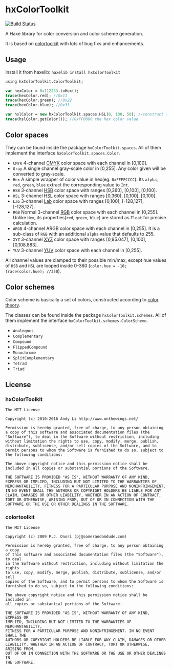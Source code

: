 # hxColorToolkit

[![Build Status](https://travis-ci.org/andyli/hxColorToolkit.svg?branch=master)](https://travis-ci.org/andyli/hxColorToolkit)

A Haxe library for color conversion and color scheme generation. 

It is based on [colortoolkit](http://code.google.com/p/colortoolkit/) with lots of bug fixs and enhancements.

## Usage

Install it from haxelib: `haxelib install hxColorToolkit`

```haxe
using hxColorToolkit.ColorToolkit;

var hexColor = 0x112233.toHex();
trace(hexColor.red); //0x11
trace(hexColor.green); //0x22
trace(hexColor.blue); //0x33

var hslColor = new hxColorToolkit.spaces.HSL(0, 100, 50); //construct a color in HSL space
trace(hslColor.getColor()); //0xFF0000 the hex color value
```

## Color spaces

They can be found inside the package `hxColorToolkit.spaces`. All of them implement the interface `hxColorToolkit.spaces.Color`.

* `CMYK` 4-channel [CMYK](http://en.wikipedia.org/wiki/CMYK_color_model) color space with each channel in [0,100].
* `Gray` A single channel gray-scale color in [0,255]. Any color given will be converted to gray-scale.
* `Hex` A simple wrapper of color value in hex(eg. `0xFFFFCCCC`). Its `alpha`, `red`, `green`, `blue` extract the corresponding value to `Int`.
* `HSB` 3-channel [HSB](http://en.wikipedia.org/wiki/HSL_and_HSV) color space with ranges [0,360), [0,100], [0,100].
* `HSL` 3-channel [HSL](http://en.wikipedia.org/wiki/HSL_and_HSV) color space with ranges [0,360), [0,100], [0,100].
* `Lab` 3-channel [Lab](http://en.wikipedia.org/wiki/Lab_color_space) color space with ranges [0,100], [-128,127], [-128,127].
* `RGB` Normal 3-channel [RGB](http://en.wikipedia.org/wiki/RGB_color_space) color space with each channel in [0,255]. Unlike `Hex`, its properties(`red`, `green`, `blue`) are stored as `Float` for precise calculation.
* `ARGB` 4-channel ARGB color space with each channel in [0,255]. It is a sub-class of `RGB` with an additional `alpha` value that defaults to 255.
* `XYZ` 3-channel [XYZ](http://en.wikipedia.org/wiki/CIE_1931_color_space) color space with ranges [0,95.047], [0,100], [0,108.883].
* `YUV` 3-channel [YUV](http://en.wikipedia.org/wiki/YUV) color space with each channel in [0,255].

All channel values are clamped to their possible min/max, except hue values of `HSB` and `HSL` are looped inside 0-360 (`color.hue = -10; trace(color.hue); //350`).

## Color schemes

Color scheme is basically a set of colors, constructed according to [color theory](http://en.wikipedia.org/wiki/Color_theory).

The classes can be found inside the package `hxColorToolkit.schemes`. All of them implement the interface `hxColorToolkit.schemes.ColorScheme`.

* `Analogous`
* `Complementary`
* `Compound`
* `FlippedCompound`
* `Monochrome`
* `SplitComplementary`
* `Tetrad`
* `Triad`

## License

### hxColorToolkit

```
The MIT License

Copyright (c) 2010-2016 Andy Li http://www.onthewings.net/

Permission is hereby granted, free of charge, to any person obtaining a copy of this software and associated documentation files (the "Software"), to deal in the Software without restriction, including without limitation the rights to use, copy, modify, merge, publish, distribute, sublicense, and/or sell copies of the Software, and to permit persons to whom the Software is furnished to do so, subject to the following conditions:

The above copyright notice and this permission notice shall be included in all copies or substantial portions of the Software.

THE SOFTWARE IS PROVIDED "AS IS", WITHOUT WARRANTY OF ANY KIND, EXPRESS OR IMPLIED, INCLUDING BUT NOT LIMITED TO THE WARRANTIES OF MERCHANTABILITY, FITNESS FOR A PARTICULAR PURPOSE AND NONINFRINGEMENT. IN NO EVENT SHALL THE AUTHORS OR COPYRIGHT HOLDERS BE LIABLE FOR ANY CLAIM, DAMAGES OR OTHER LIABILITY, WHETHER IN AN ACTION OF CONTRACT, TORT OR OTHERWISE, ARISING FROM, OUT OF OR IN CONNECTION WITH THE SOFTWARE OR THE USE OR OTHER DEALINGS IN THE SOFTWARE.
```

### colortoolkit

```
The MIT License

Copyright (c) 2009 P.J. Onori (pj@somerandomdude.com)

Permission is hereby granted, free of charge, to any person obtaining a copy
of this software and associated documentation files (the "Software"), to deal
in the Software without restriction, including without limitation the rights
to use, copy, modify, merge, publish, distribute, sublicense, and/or sell
copies of the Software, and to permit persons to whom the Software is
furnished to do so, subject to the following conditions:

The above copyright notice and this permission notice shall be included in
all copies or substantial portions of the Software.

THE SOFTWARE IS PROVIDED "AS IS", WITHOUT WARRANTY OF ANY KIND, EXPRESS OR
IMPLIED, INCLUDING BUT NOT LIMITED TO THE WARRANTIES OF MERCHANTABILITY,
FITNESS FOR A PARTICULAR PURPOSE AND NONINFRINGEMENT. IN NO EVENT SHALL THE
AUTHORS OR COPYRIGHT HOLDERS BE LIABLE FOR ANY CLAIM, DAMAGES OR OTHER
LIABILITY, WHETHER IN AN ACTION OF CONTRACT, TORT OR OTHERWISE, ARISING FROM,
OUT OF OR IN CONNECTION WITH THE SOFTWARE OR THE USE OR OTHER DEALINGS IN
THE SOFTWARE.
```
